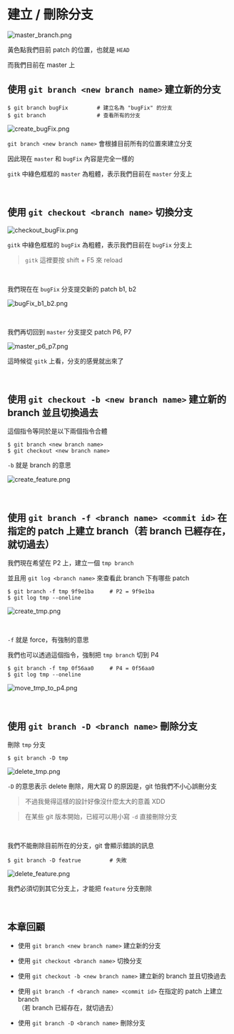 # 建立 / 刪除分支

![master_branch.png](create_delete/master_branch.png)

黃色點我們目前 patch 的位置，也就是 `HEAD`

而我們目前在 master 上

## 使用 `git branch <new branch name>` 建立新的分支

    $ git branch bugFix         # 建立名為 "bugFix" 的分支
    $ git branch                # 查看所有的分支

![create_bugFix.png](create_delete/create_bugFix.png)

`git branch <new branch name>` 會根據目前所有的位置來建立分支

因此現在 `master` 和 `bugFix` 內容是完全一樣的

`gitk` 中綠色框框的 `master` 為粗體，表示我們目前在 `master` 分支上

<br>

## 使用 `git checkout <branch name>` 切換分支

![checkout_bugFix.png](create_delete/checkout_bugFix.png)

`gitk` 中綠色框框的 `bugFix` 為粗體，表示我們目前在 `bugFix` 分支上

> `gitk` 這裡要按 shift + F5 來 reload

<br>

我們現在在 `bugFix` 分支提交新的 patch b1, b2

![bugFix_b1_b2.png](create_delete/bugFix_b1_b2.png)

<br>

我們再切回到 `master` 分支提交 patch P6, P7

![master_p6_p7.png](create_delete/master_p6_p7.png)

這時候從 `gitk` 上看，分支的感覺就出來了

<br>

## 使用 `git checkout -b <new branch name>` 建立新的 branch 並且切換過去

這個指令等同於是以下兩個指令合體

    $ git branch <new branch name>
    $ git checkout <new branch name>

`-b` 就是 branch 的意思

![create_feature.png](create_delete/create_feature.png)

<br>

## 使用 `git branch -f <branch name> <commit id>` 在指定的 patch 上建立 branch（若 branch 已經存在，就切過去）

我們現在希望在 P2 上，建立一個 `tmp branch`

並且用 `git log <branch name>` 來查看此 branch 下有哪些 patch

    $ git branch -f tmp 9f9e1ba     # P2 = 9f9e1ba
    $ git log tmp --oneline

![create_tmp.png](create_delete/create_tmp.png)

<br>

`-f` 就是 force，有強制的意思

我們也可以透過這個指令，強制把 `tmp branch` 切到 P4

    $ git branch -f tmp 0f56aa0     # P4 = 0f56aa0
    $ git log tmp --oneline

![move_tmp_to_p4.png](create_delete/move_tmp_to_p4.png)

<br>

## 使用 `git branch -D <branch name>` 刪除分支

刪除 `tmp` 分支

    $ git branch -D tmp

![delete_tmp.png](create_delete/delete_tmp.png)

`-D` 的意思表示 delete 刪除，用大寫 D 的原因是，git 怕我們不小心誤刪分支

> 不過我覺得這樣的設計好像沒什麼太大的意義 XDD

> 在某些 git 版本開始，已經可以用小寫 `-d` 直接刪除分支

<br>

我們不能刪除目前所在的分支，git 會顯示錯誤的訊息

    $ git branch -D featrue         # 失敗

![delete_feature.png](create_delete/delete_feature.png)

我們必須切到其它分支上，才能把 `feature` 分支刪除

<br>

## 本章回顧

* 使用 `git branch <new branch name>` 建立新的分支

* 使用 `git checkout <branch name>` 切換分支

* 使用 `git checkout -b <new branch name>` 建立新的 branch 並且切換過去

* 使用 `git branch -f <branch name> <commit id>` 在指定的 patch 上建立 branch<br>
    （若 branch 已經存在，就切過去）

* 使用 `git branch -D <branch name>` 刪除分支

<br><br><br>
